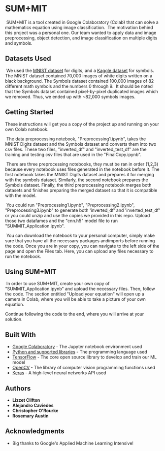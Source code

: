 # SUM+MIT
​
SUM+MIT is a tool created in Google Colaboratory (Colab) that can solve a mathematics equation using image classification.
​
The motivation behind this project was a personal one. Our team wanted to apply data and image preprocessing, object detection, and image classification on multiple digits and symbols.
​
## Datasets Used
​
We used the [MNIST dataset](https://www.kaggle.com/rakuraku678/mnist-60000-hand-written-number-images) for digits, and a [Kaggle dataset](https://www.kaggle.com/xainano/handwrittenmathsymbols) for symbols. The MNIST dataset contained 70,000 images of white digits written on a black background. The Symbols dataset contained 100,000 images of 82 different math symbols and the numbers 0 through 9.
​
It should be noted that the Symbols dataset contained pixel-by-pixel duplicated images which we removed. Thus, we ended up with ~82,000 symbols images.  

## Getting Started
These instructions will get you a copy of the project up and running on your own Colab notebook.  

​
The data preprocessing notebook, "Preprocessing1.ipynb", takes the MNIST Digits dataset and the Symbols dataset and converts them into two csv files. These two files, "inverted_df" and "inverted_test_df" are the training and testing csv files that are used in the "FinalCopy.ipynb". 
  
​
There are three preprocessing notebooks, they must be ran in order (1,2,3) because every notebook uses files generated in the notebook before it. The first notebook takes the MNIST Digits dataset and prepares it for merging with the symbols dataset. Similarly, the second notebook prepares the Symbols dataset. Finally, the third preprocessing notebook merges both datasets and finishes preparing the merged dataset so that it is compatible with the model.  
  
​
You could run "Preprocessing1.ipynb", "Preprocessing2.ipynb", "Preprocessing3.ipynb" to generate both 'inverted_df' and 'inverted_test_df' or you could unzip and use the copies we provided in this repo. Upload those two datafames and the "cnn.h5" model file to run "SUMMIT_Application.ipynb".  
  
​
You can download the notebook to your personal computer, simply make sure that you have all the necessary packages andimports before running the code. Once you are in your copy, you can navigate to the left side of the page and open the Files tab. Here, you can upload any files necessary to run the notebook.
​
## Using SUM+MIT
​
In order to use SUM+MIT, create your own copy of "SUMMIT_Application.ipynb" and upload the necessary files. Then, follow the code. The section entitled "Upload your equation" will open up a camera in Colab, where you will be able to take a picture of your own equation.

Continue following the code to the end, where you will arrive at your solution.
​
## Built With 
* [Google Colaboratory](https://colab.research.google.com/notebooks/welcome.ipynb) - The Jupyter notebook environment used
* [Python and supported libraries](https://www.python.org/) - The programming language used
* [TensorFlow](https://www.tensorflow.org/) - The core open source library to develop and train our ML model
* [OpenCV](https://opencv.org/) - The library of computer vision programming functions used
* [Keras](https://keras.io/) - A high-level neural networks API used
​
## Authors 
* **Lizzet Clifton**
* **Alejandro Caviedes**
* **Christopher O'Rourke**
* **Rosemary Austin**
​
## Acknowledgments 
* Big thanks to Google's Applied Machine Learning Intensive!
